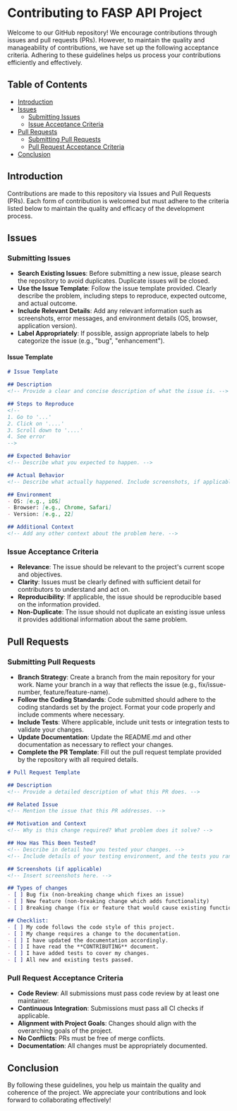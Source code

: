 # Contributing to FASP API Project

Welcome to our GitHub repository! We encourage contributions through issues and pull requests (PRs). However, to maintain the quality and manageability of contributions, we have set up the following acceptance criteria. Adhering to these guidelines helps us process your contributions efficiently and effectively.

## Table of Contents

- [Introduction](#introduction)
- [Issues](#issues)
  - [Submitting Issues](#submitting-issues)
  - [Issue Acceptance Criteria](#issue-acceptance-criteria)
- [Pull Requests](#pull-requests)
  - [Submitting Pull Requests](#submitting-pull-requests)
  - [Pull Request Acceptance Criteria](#pull-request-acceptance-criteria)
- [Conclusion](#conclusion)

## Introduction

Contributions are made to this repository via Issues and Pull Requests (PRs). Each form of contribution is welcomed but must adhere to the criteria listed below to maintain the quality and efficacy of the development process.

## Issues

### Submitting Issues

- **Search Existing Issues**: Before submitting a new issue, please search the repository to avoid duplicates. Duplicate issues will be closed.
- **Use the Issue Template**:  Follow the issue template provided. Clearly describe the problem, including steps to reproduce, expected outcome, and actual outcome.
- **Include Relevant Details**: Add any relevant information such as screenshots, error messages, and environment details (OS, browser, application version).
- **Label Appropriately**: If possible, assign appropriate labels to help categorize the issue (e.g., "bug", "enhancement").

#### Issue Template

```markdown
# Issue Template

## Description
<!-- Provide a clear and concise description of what the issue is. -->

## Steps to Reproduce
<!--
1. Go to '...'
2. Click on '....'
3. Scroll down to '....'
4. See error
-->

## Expected Behavior
<!-- Describe what you expected to happen. -->

## Actual Behavior
<!-- Describe what actually happened. Include screenshots, if applicable. -->

## Environment
- OS: [e.g., iOS]
- Browser: [e.g., Chrome, Safari]
- Version: [e.g., 22]

## Additional Context
<!-- Add any other context about the problem here. -->
```
### Issue Acceptance Criteria
- **Relevance**: The issue should be relevant to the project's current scope and objectives.
- **Clarity**: Issues must be clearly defined with sufficient detail for contributors to understand and act on.
- **Reproducibility**: If applicable, the issue should be reproducible based on the information provided.
- **Non-Duplicate**: The issue should not duplicate an existing issue unless it provides additional information about the same problem.

## Pull Requests
### Submitting Pull Requests
- **Branch Strategy**: Create a branch from the main repository for your work. Name your branch in a way that reflects the issue (e.g., fix/issue-number, feature/feature-name).
- **Follow the Coding Standards**: Code submitted should adhere to the coding standards set by the project. Format your code properly and include comments where necessary.
- **Include Tests**: Where applicable, include unit tests or integration tests to validate your changes.
- **Update Documentation**: Update the README.md and other documentation as necessary to reflect your changes.
- **Complete the PR Template**: Fill out the pull request template provided by the repository with all required details.

```markdown
# Pull Request Template

## Description
<!-- Provide a detailed description of what this PR does. -->

## Related Issue
<!-- Mention the issue that this PR addresses. -->

## Motivation and Context
<!-- Why is this change required? What problem does it solve? -->

## How Has This Been Tested?
<!-- Describe in detail how you tested your changes. -->
<!-- Include details of your testing environment, and the tests you ran. -->

## Screenshots (if applicable)
<!-- Insert screenshots here. -->

## Types of changes
- [ ] Bug fix (non-breaking change which fixes an issue)
- [ ] New feature (non-breaking change which adds functionality)
- [ ] Breaking change (fix or feature that would cause existing functionality to change)

## Checklist:
- [ ] My code follows the code style of this project.
- [ ] My change requires a change to the documentation.
- [ ] I have updated the documentation accordingly.
- [ ] I have read the **CONTRIBUTING** document.
- [ ] I have added tests to cover my changes.
- [ ] All new and existing tests passed.
```

### Pull Request Acceptance Criteria
- **Code Review**: All submissions must pass code review by at least one maintainer.
- **Continuous Integration**: Submissions must pass all CI checks if applicable.
- **Alignment with Project Goals**: Changes should align with the overarching goals of the project.
- **No Conflicts**: PRs must be free of merge conflicts.
- **Documentation**: All changes must be appropriately documented.

## Conclusion
By following these guidelines, you help us maintain the quality and coherence of the project. We appreciate your contributions and look forward to collaborating effectively!
